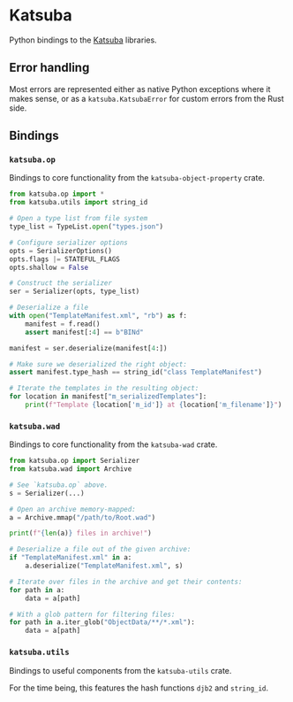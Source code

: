 # Katsuba

Python bindings to the [Katsuba](https://github.com/vbe0201/katsuba) libraries.

## Error handling

Most errors are represented either as native Python exceptions where it makes
sense, or as a `katsuba.KatsubaError` for custom errors from the Rust side.

## Bindings

### `katsuba.op`

Bindings to core functionality from the `katsuba-object-property` crate.

```py
from katsuba.op import *
from katsuba.utils import string_id

# Open a type list from file system
type_list = TypeList.open("types.json")

# Configure serializer options
opts = SerializerOptions()
opts.flags |= STATEFUL_FLAGS
opts.shallow = False

# Construct the serializer
ser = Serializer(opts, type_list)

# Deserialize a file
with open("TemplateManifest.xml", "rb") as f:
    manifest = f.read()
    assert manifest[:4] == b"BINd"

manifest = ser.deserialize(manifest[4:])

# Make sure we deserialized the right object:
assert manifest.type_hash == string_id("class TemplateManifest")

# Iterate the templates in the resulting object:
for location in manifest["m_serializedTemplates"]:
    print(f"Template {location['m_id']} at {location['m_filename']}")
```

### `katsuba.wad`

Bindings to core functionality from the `katsuba-wad` crate.

```py
from katsuba.op import Serializer
from katsuba.wad import Archive

# See `katsuba.op` above.
s = Serializer(...)

# Open an archive memory-mapped:
a = Archive.mmap("/path/to/Root.wad")

print(f"{len(a)} files in archive!")

# Deserialize a file out of the given archive:
if "TemplateManifest.xml" in a:
    a.deserialize("TemplateManifest.xml", s)

# Iterate over files in the archive and get their contents:
for path in a:
    data = a[path]

# With a glob pattern for filtering files:
for path in a.iter_glob("ObjectData/**/*.xml"):
    data = a[path]
```

### `katsuba.utils`

Bindings to useful components from the `katsuba-utils` crate.

For the time being, this features the hash functions `djb2` and `string_id`.
